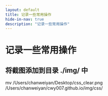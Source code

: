 ```yaml
---
layout: default
title: 记录一些常用操作
hide-in-nav: true
description: "记录一些常用操作"
---
```


# 记录一些常用操作

## 将截图添加到目录 ./img/ 中

mv /Users/chanweiyan/Desktop/css_clear.png /Users/chanweiyan/cwy007.github.io/img/css/

